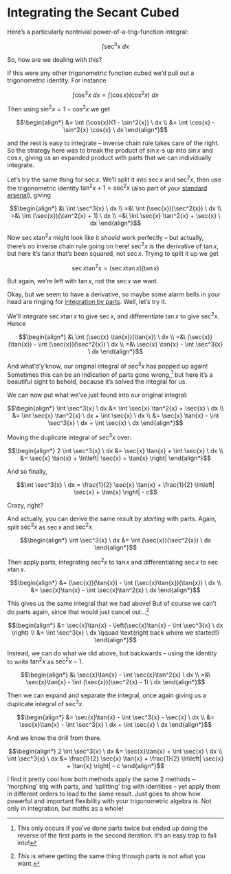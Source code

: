 # Integrating the Secant Cubed
<!-- #SQUARK live! dev!
| dest = scriptures/integrals/antiderivatives/sec-3
| capt = An unlikely duplication
| index = scriptures / integrals / antiderivatives
-->

Here’s a particularly nontrivial power-of-a-trig-function integral:

```math
\int \sec^3{x} \ dx
```

So, how are we dealing with this?

If this were any other trigonometric function cubed we’d pull out a trigonometric identity. For instance

```math
\int \cos^3{x} \ dx
= \int (\cos{x})(\cos^2{x}) \ dx
```

Then using $\sin^2{x} = 1 - \cos^2{x}$ we get

```math
\begin{align*}
  &= \int (\cos{x})(1 - \sin^2{x}) \ dx
  \\ &= \int \cos{x} - \sin^2{x} \cos{x} \ dx
\end{align*}
```

and the rest is easy to integrate – inverse chain rule takes care of the right. So the strategy here was to break the product of $\sin{x}$-s up into $\sin{x}$ and $\cos{x}$, giving us an expanded product with parts that we can individually integrate.

Let’s try the same thing for $\sec{x}$. We’ll split it into $\sec{x}$ and $\sec^2{x}$, then use the trigonometric identity $\tan^2{x} + 1 = \sec^2{x}$ (also part of your [standard arsenal](../collections/everything-anything.md)), giving

```math
\begin{align*}
  &\ \int \sec^3{x} \ dx
  \\ =&\ \int (\sec{x})(\sec^2{x}) \ dx
  \\ =&\ \int (\sec{x})(\tan^2{x} + 1) \ dx
  \\ =&\ \int \sec{x} \tan^2{x} + \sec{x} \ dx
\end{align*}
```

Now $\sec{x} \tan^2{x}$ might look like it *should* work perfectly – but actually, there’s no inverse chain rule going on here! $\sec^2{x}$ is the derivative of $\tan{x}$, but here it’s $\tan{x}$ that’s been squared, not $\sec{x}$. Trying to split it up we get

```math
\sec{x} \tan^2{x} = (\sec{x} \tan{x})(\tan{x})
```

But again, we’re left with $\tan{x}$, not the $\sec{x}$ we want.

Okay, but we seem to have a derivative, so maybe some alarm bells in your head are ringing for [integration by parts](../methods/parts). Well, let’s try it.

We’ll integrate $\sec{x} \tan{x}$ to give $\sec{x}$, and differentiate $\tan{x}$ to give $\sec^2{x}$. Hence

```math
\begin{align*}
  &\ \int (\sec{x} \tan{x})(\tan{x}) \ dx
  \\ =&\ (\sec{x})(\tan{x}) - \int (\sec{x})(\sec^2{x}) \ dx
  \\ =&\ \sec{x} \tan{x} - \int \sec^3{x} \ dx
\end{align*}
```

And what’d’y’know, our original integral of $\sec^3{x}$ has popped up again! Sometimes this can be an indication of parts gone wrong,[^parts-wrong] but here it’s a beautiful sight to behold, because it’s solved the integral for us.

[^parts-wrong]: This only occurs if you’ve done parts twice but ended up doing the reverse of the first parts in the second iteration. It’s an easy trap to fall into!

We can now put what we’ve just found into our original integral:

```math
\begin{align*}
  \int \sec^3{x} \ dx
    &= \int \sec{x} \tan^2{x} + \sec{x} \ dx
  \\ &= \int \sec{x} \tan^2{x} \ dx + \int \sec{x} \ dx
  \\ &= \sec{x} \tan{x} - \int \sec^3{x} \ dx + \int \sec{x} \ dx
\end{align*}
```

Moving the duplicate integral of $\sec^3{x}$ over:

```math
\begin{align*}
  2 \int \sec^3{x} \ dx
    &= \sec{x} \tan{x} + \int \sec{x} \ dx
  \\ &= \sec{x} \tan{x} + \ln\left| \sec{x} + \tan{x} \right|
\end{align*}
```

And so finally,

```math
\int \sec^3{x} \ dx = \frac{1}{2} \sec{x} \tan{x} + \frac{1}{2} \ln\left| \sec{x} + \tan{x} \right| - c
```

Crazy, right?

And actually, you can derive the same result by *starting* with parts. Again, split $\sec^3{x}$ as $\sec{x}$ and $\sec^2{x}$.

```math
\begin{align*}
  \int \sec^3{x} \ dx
    &= \int (\sec{x})(\sec^2{x}) \ dx
\end{align*}
```

Then apply parts, integrating $\sec^2{x}$ to $\tan{x}$ and differentiating $\sec{x}$ to $\sec{x} \tan{x}$.

```math
\begin{align*}
  &= (\sec{x})(\tan{x}) - \int (\sec{x}\tan{x})(\tan{x}) \ dx
  \\ &= \sec{x}\tan{x} - \int \sec{x}\tan^2{x} \ dx
\end{align*}
```

This gives us the same integral that we had above! But of course we can’t do parts again, since that would just cancel out...[^parts-cancel]

[^parts-cancel]: *This* is where getting the same thing through parts is not what you want.

```math
\begin{align*}
  &= \sec{x}\tan{x} - \left(\sec{x}\tan{x} - \int \sec^3{x} \ dx \right)
  \\ &= \int \sec^3{x} \ dx
    \qquad \text{right back where we started!}
\end{align*}
```

Instead, we can do what we did above, but backwards – using the identity to write $\tan^2{x}$ as $\sec^2{x} - 1$.

```math
\begin{align*}
  &\ \sec{x}\tan{x} - \int \sec{x}\tan^2{x} \ dx
  \\ =&\ \sec{x}\tan{x} - \int (\sec{x})(\sec^2{x} - 1) \ dx
\end{align*}
```

Then we can expand and separate the integral, once again giving us a duplicate integral of $\sec^3{x}$.

```math
\begin{align*}
  &= \sec{x}\tan{x} - \int \sec^3{x} - \sec{x} \ dx
  \\ &= \sec{x}\tan{x} - \int \sec^3{x} \ dx + \int \sec{x} \ dx
\end{align*}
```

And we know the drill from there.

```math
\begin{align*}
  2 \int \sec^3{x} \ dx
    &= \sec{x}\tan{x} + \int \sec{x} \ dx
  \\ \int \sec^3{x} \ dx &= \frac{1}{2} \sec{x} \tan{x} + \frac{1}{2} \ln\left| \sec{x} + \tan{x} \right| - c
\end{align*}
```

I find it pretty cool how both methods apply the same 2 methods – ‘morphing’ trig with parts, and ‘splitting’ trig with identities – yet apply them in different orders to lead to the same result. Just goes to show how powerful and important flexibility with your trigonometric algebra is. Not only in integration, but maths as a whole!
